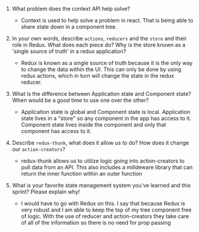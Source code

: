 1. What problem does the context API help solve?
    - Context is used to help solve a problem in react. That is being able to share state down in a component tree.

2. In your own words, describe `actions`, `reducers` and the `store` and their role in Redux. What does each piece do? Why is the store known as a 'single source of truth' in a redux application?
    - Redux is known as a single source of truth because it is the only way to change the data within the UI. This can only be done by using
        redux actions, which in turn will change the state in the redux reducer.

3. What is the difference between Application state and Component state? When would be a good time to use one over the other?
    - Application state is global and Component state is local. Application state lives in a "store" so any component in the app has access to it. 
        Component state lives inside the component and only that component has access to it.

4. Describe `redux-thunk`, what does it allow us to do? How does it change our `action-creators`?
    - redux-thunk allows us to utilize logic going into action-creators to pull data from an API. This also includes a milldeware library
        that can return the inner function within an outer function

5. What is your favorite state management system you've learned and this sprint? Please explain why!
    - I would have to go with Redux on this. I say that because Redux is very robust and I am able to keep the top of my tree
        component free of logic. With the use of reducer and action-creators they take care of all of the information so there is no need
        for prop passing